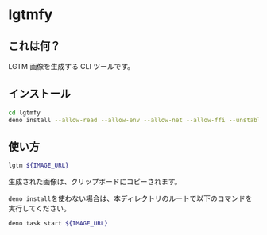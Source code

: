 # lgtmfy

## これは何？

LGTM 画像を生成する CLI ツールです。

## インストール

```sh
cd lgtmfy
deno install --allow-read --allow-env --allow-net --allow-ffi --unstable-ffi -g -f run.ts --name lgtm
```

## 使い方

```sh
lgtm ${IMAGE_URL}
```

生成された画像は、クリップボードにコピーされます。

`deno install`を使わない場合は、本ディレクトリのルートで以下のコマンドを実行してください。

```sh
deno task start ${IMAGE_URL}
```
